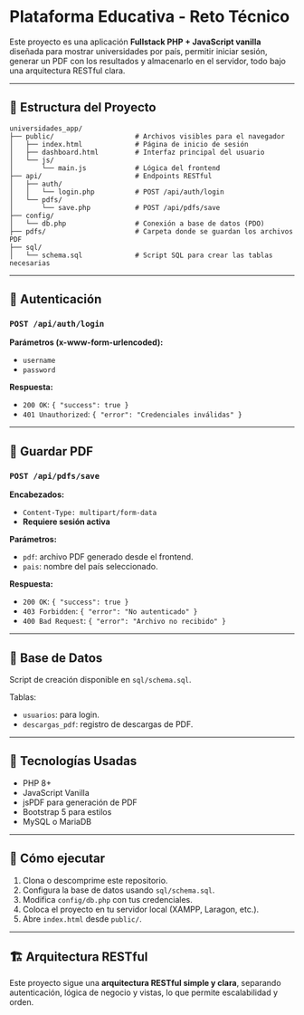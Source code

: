 # Plataforma Educativa - Reto Técnico

Este proyecto es una aplicación **Fullstack PHP + JavaScript vanilla** diseñada para mostrar universidades por país, permitir iniciar sesión, generar un PDF con los resultados y almacenarlo en el servidor, todo bajo una arquitectura RESTful clara.

---

## 📁 Estructura del Proyecto

```
universidades_app/
├── public/                    # Archivos visibles para el navegador
│   ├── index.html             # Página de inicio de sesión
│   ├── dashboard.html         # Interfaz principal del usuario
│   └── js/
│       └── main.js            # Lógica del frontend
├── api/                       # Endpoints RESTful
│   ├── auth/
│   │   └── login.php          # POST /api/auth/login
│   └── pdfs/
│       └── save.php           # POST /api/pdfs/save
├── config/
│   └── db.php                 # Conexión a base de datos (PDO)
├── pdfs/                      # Carpeta donde se guardan los archivos PDF
├── sql/
│   └── schema.sql             # Script SQL para crear las tablas necesarias
```

---

## 🔐 Autenticación

### `POST /api/auth/login`

**Parámetros (x-www-form-urlencoded):**
- `username`
- `password`

**Respuesta:**
- `200 OK`: `{ "success": true }`
- `401 Unauthorized`: `{ "error": "Credenciales inválidas" }`

---

## 📄 Guardar PDF

### `POST /api/pdfs/save`

**Encabezados:**
- `Content-Type: multipart/form-data`
- **Requiere sesión activa**

**Parámetros:**
- `pdf`: archivo PDF generado desde el frontend.
- `pais`: nombre del país seleccionado.

**Respuesta:**
- `200 OK`: `{ "success": true }`
- `403 Forbidden`: `{ "error": "No autenticado" }`
- `400 Bad Request`: `{ "error": "Archivo no recibido" }`

---

## 🧪 Base de Datos

Script de creación disponible en `sql/schema.sql`.

Tablas:
- `usuarios`: para login.
- `descargas_pdf`: registro de descargas de PDF.

---

## 📌 Tecnologías Usadas

- PHP 8+
- JavaScript Vanilla
- jsPDF para generación de PDF
- Bootstrap 5 para estilos
- MySQL o MariaDB

---

## 🚀 Cómo ejecutar

1. Clona o descomprime este repositorio.
2. Configura la base de datos usando `sql/schema.sql`.
3. Modifica `config/db.php` con tus credenciales.
4. Coloca el proyecto en tu servidor local (XAMPP, Laragon, etc.).
5. Abre `index.html` desde `public/`.

---

## 🏗️ Arquitectura RESTful

Este proyecto sigue una **arquitectura RESTful simple y clara**, separando autenticación, lógica de negocio y vistas, lo que permite escalabilidad y orden.


